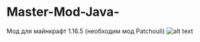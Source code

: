 # Master-Mod-Java-
Мод для майнкрафт 1.16.5 (необходим мод Patchouli)
![alt text](Master-Mod-Java-/readmeImage.png) 
